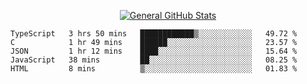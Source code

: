 <p align="center">
  <a href="https://github.com/AndyDevv">
    <img src="https://github-readme-stats.vercel.app/api?username=AndyDevv&custom_title=General%20GitHub%20Stats&theme=aura_dark" alt="General GitHub Stats">
  </a>
</p>

<!--START_SECTION:waka-->
```text
TypeScript   3 hrs 50 mins   ████████████▒░░░░░░░░░░░░   49.72 % 
C            1 hr 49 mins    ██████░░░░░░░░░░░░░░░░░░░   23.57 % 
JSON         1 hr 12 mins    ████░░░░░░░░░░░░░░░░░░░░░   15.64 % 
JavaScript   38 mins         ██░░░░░░░░░░░░░░░░░░░░░░░   08.25 % 
HTML         8 mins          ▒░░░░░░░░░░░░░░░░░░░░░░░░   01.83 % 
```
<!--END_SECTION:waka-->
